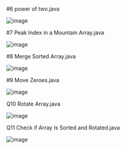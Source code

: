 #6 power of two.java

![image](https://user-images.githubusercontent.com/84653100/161204621-90eeeee1-b438-4e74-95fc-65106e35ed79.png)


#7 Peak Index in a Mountain Array.java


![image](https://user-images.githubusercontent.com/84653100/162562200-2a1cb730-e3c3-47aa-a9ea-50ee3f3b0f06.png)


#8 Merge Sorted Array.java


![image](https://user-images.githubusercontent.com/84653100/164060884-d61437cf-2fa9-4806-86a4-aaf28d1b4f04.png)


#9 Move Zeroes.java

![image](https://user-images.githubusercontent.com/84653100/164063707-d9315def-227d-4ca5-a5e8-83c68dff3c53.png)


Q10 Rotate Array.java

![image](https://user-images.githubusercontent.com/84653100/164751874-5787179d-afcf-40eb-88bd-c4b555d3ebdb.png)


Q11 Check if Array Is Sorted and Rotated.java


![image](https://user-images.githubusercontent.com/84653100/164882617-d92cc4cd-58e3-4ba1-a722-187e59479e75.png)
